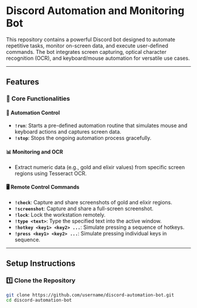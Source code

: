 # Discord Automation and Monitoring Bot

This repository contains a powerful Discord bot designed to automate repetitive tasks, monitor on-screen data, and execute user-defined commands. The bot integrates screen capturing, optical character recognition (OCR), and keyboard/mouse automation for versatile use cases.

---

## Features

### 🚀 Core Functionalities

#### 🔄 Automation Control
- **`!run`**: Starts a pre-defined automation routine that simulates mouse and keyboard actions and captures screen data.
- **`!stop`**: Stops the ongoing automation process gracefully.

#### 📊 Monitoring and OCR
- Extract numeric data (e.g., gold and elixir values) from specific screen regions using Tesseract OCR.

#### 🖥️ Remote Control Commands
- **`!check`**: Capture and share screenshots of gold and elixir regions.
- **`!screenshot`**: Capture and share a full-screen screenshot.
- **`!lock`**: Lock the workstation remotely.
- **`!type <text>`**: Type the specified text into the active window.
- **`!hotkey <key1> <key2> ...`**: Simulate pressing a sequence of hotkeys.
- **`!press <key1> <key2> ...`**: Simulate pressing individual keys in sequence.

---

## Setup Instructions

### 1️⃣ Clone the Repository
```bash
git clone https://github.com/username/discord-automation-bot.git
cd discord-automation-bot
